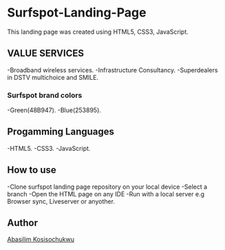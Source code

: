 # Surfspot-Landing-Page

This landing page was created using HTML5, CSS3, JavaScript. 

## VALUE SERVICES

-Broadband wireless services.
-Infrastructure Consultancy.
-Superdealers in DSTV multichoice and SMILE.

### Surfspot brand colors

-Green(48B947).
-Blue(253895).

## Progamming Languages

-HTML5.
-CSS3. 
-JavaScript. 

## How to use

-Clone surfspot landing page repository on your local device
-Select a branch
-Open the HTML page on any IDE
-Run with a local server e.g Browser sync, Liveserver or anyother.

## Author

[Abasilim Kosisochukwu](www.linkedin.com/in/kosisochukwu-abasilim)
